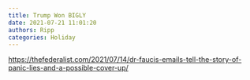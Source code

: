 ```yaml
---
title: Trump Won BIGLY
date: 2021-07-21 11:01:20
authors: Ripp
categories: Holiday
---
```


 https://thefederalist.com/2021/07/14/dr-faucis-emails-tell-the-story-of-panic-lies-and-a-possible-cover-up/